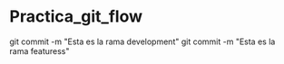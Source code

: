 # Practica_git_flow
git commit -m "Esta es la rama development"
git commit -m "Esta es la rama featuress"